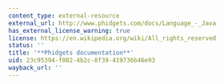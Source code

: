 ```yaml
---
content_type: external-resource
external_url: http://www.phidgets.com/docs/Language_-_Java
has_external_license_warning: true
license: https://en.wikipedia.org/wiki/All_rights_reserved
status: ''
title: '**Phidgets documentation**'
uid: 23c95394-f082-4b2c-8f39-419736b46e93
wayback_url: ''
---
```

